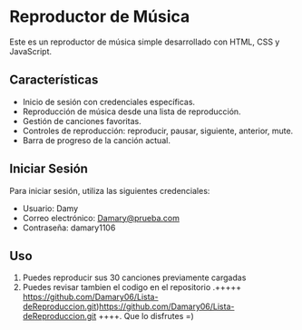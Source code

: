 # Reproductor de Música

Este es un reproductor de música simple desarrollado con HTML, CSS y JavaScript.

## Características

- Inicio de sesión con credenciales específicas.
- Reproducción de música desde una lista de reproducción.
- Gestión de canciones favoritas.
- Controles de reproducción: reproducir, pausar, siguiente, anterior, mute.
- Barra de progreso de la canción actual.

## Iniciar Sesión

Para iniciar sesión, utiliza las siguientes credenciales:

- Usuario: Damy
- Correo electrónico: Damary@prueba.com
- Contraseña: damary1106

## Uso

1. Puedes reproducir sus 30 canciones previamente cargadas
2. Puedes revisar tambien el codigo en el repositorio .+++++ https://github.com/Damary06/Lista-deReproduccion.git)https://github.com/Damary06/Lista-deReproduccion.git ++++.
Que lo disfrutes =)

